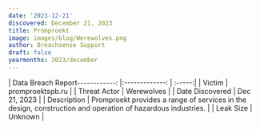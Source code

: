 ```yaml
---
date: '2023-12-21'
discovered: December 21, 2023
title: Promproekt
image: images/blog/Werewolves.png
author: Breachsense Support
draft: false
yearmonths: 2023/december
---
```


| Data Breach Report------------:     |:-------------:    | :-----:|
| Victim      | promproektspb.ru      | 
| Threat Actor      | Werewolves      | 
| Date Discovered      | Dec 21, 2023      | 
| Description      | Promproekt provides a range of services in the design, construction and operation of hazardous industries.      | 
| Leak Size      | Unknown      | 

